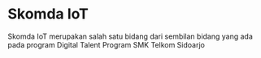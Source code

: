 # Skomda IoT

Skomda IoT merupakan salah satu bidang dari sembilan bidang yang ada pada program Digital Talent Program SMK Telkom Sidoarjo
